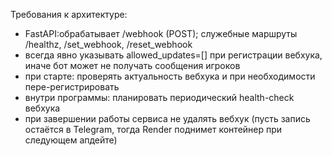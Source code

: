 

Требования к архитектуре:
 - FastAPI:обрабатывает /webhook (POST); служебные маршруты /healthz, /set_webhook, /reset_webhook
 - всегда явно указывать allowed_updates=[] при регистрации вебхука, иначе бот может не получать сообщения игроков
 - при старте: проверять актуальность вебхука и при необходимости пере-регистрировать
 - внутри программы: планировать периодический health-check вебхука
 - при завершении работы сервиса не удалять вебхук (пусть запись остаётся в Telegram, тогда Render поднимет контейнер при следующем апдейте)

